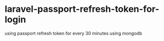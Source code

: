 # laravel-passport-refresh-token-for-login
using passport refresh token for every 30 minutes using mongodb

